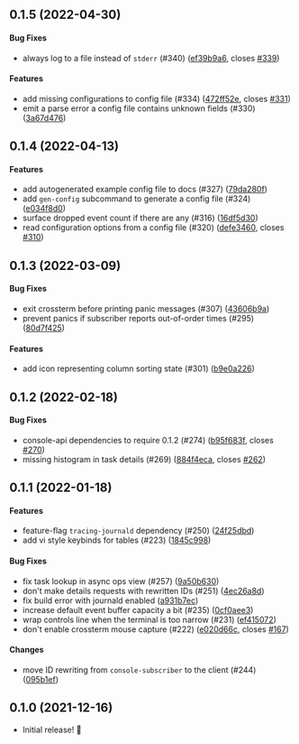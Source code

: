 <a name="0.1.5"></a>
## 0.1.5 (2022-04-30)


#### Bug Fixes

*  always log to a file instead of `stderr` (#340) ([ef39b9a6](ef39b9a6), closes [#339](339))

#### Features

*  add missing configurations to config file (#334) ([472ff52e](472ff52e), closes [#331](331))
*  emit a parse error a config file contains unknown fields (#330) ([3a67d476](3a67d476))


<a name="0.1.4"></a>
## 0.1.4 (2022-04-13)


#### Features

*  add autogenerated example config file to docs (#327) ([79da280f](79da280f))
*  add `gen-config` subcommand to generate a config file (#324) ([e034f8d0](e034f8d0))
*  surface dropped event count if there are any (#316) ([16df5d30](16df5d30))
*  read configuration options from a config file (#320) ([defe3460](defe3460), closes [#310](310))


<a name="0.1.3"></a>
## 0.1.3 (2022-03-09)


#### Bug Fixes

*  exit crossterm before printing panic messages (#307) ([43606b9a](43606b9a))
*  prevent panics if subscriber reports out-of-order times (#295) ([80d7f425](80d7f425))

#### Features

*  add icon representing column sorting state (#301) ([b9e0a226](b9e0a226))


<a name="0.1.2"></a>
## 0.1.2 (2022-02-18)


#### Bug Fixes

*  console-api dependencies to require 0.1.2 (#274) ([b95f683f](b95f683f), closes [#270](270))
*  missing histogram in task details (#269) ([884f4eca](884f4eca), closes [#262](262))


<a name="0.1.1"></a>
## 0.1.1 (2022-01-18)


#### Features

*  feature-flag `tracing-journald` dependency (#250) ([24f25dbd](24f25dbd))
*  add vi style keybinds for tables (#223) ([1845c998](1845c998))

#### Bug Fixes

*  fix task lookup in async ops view (#257) ([9a50b630](9a50b630))
*  don't make details requests with rewritten IDs (#251) ([4ec26a8d](4ec26a8d))
*  fix build error with journald enabled ([a931b7ec](a931b7ec))
*  increase default event buffer capacity a bit (#235) ([0cf0aee3](0cf0aee3))
*  wrap controls line when the terminal is too narrow (#231) ([ef415072](ef415072))
*  don't enable crossterm mouse capture (#222) ([e020d66c](e020d66c), closes [#167](167))


#### Changes

*  move ID rewriting from `console-subscriber` to the client (#244) ([095b1ef](095b1ef))

<a name="0.1.0"></a>
## 0.1.0 (2021-12-16)

- Initial release! &#x1f389;
